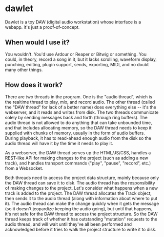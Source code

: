 dawlet
=====

Dawlet is a toy DAW (digital audio workstation) whose interface is a webapp.
It's just a proof-of-concept.

When would I use it?
-----

You wouldn't.  You'd use Ardour or Reaper or Bitwig or something.  You could,
in theory, record a song in it, but it lacks scrolling, waveform display,
punching, editing, plugin support, sends, exporting, MIDI, and no doubt many
other things.

How does it work?
-----

There are two threads in the program.  One is the "audio thread", which is the
realtime thread to play, mix, and record audio.  The other thread (called the
"DAW thread" for lack of a better name) does everything else -- it's the
webserver, and it reads and writes from disk.  The two threads communicate
solely by sending messages back and forth (through ring buffers).  The audio
thread is not allowed to do anything that can take unbounded time, and that
includes allocating memory, so the DAW thread needs to keep it supplied with
chunks of memory, usually in the form of audio buffers.  During playback, it
has to read-ahead enough audio from the disk so the audio thread will have it
by the time it needs to play it.

As a webserver, the DAW thread serves up the HTML/JS/CSS, handles a REST-like
API for making changes to the project (such as adding a new track), and handles
transport commands ("play", "pause", "record", etc.) from a Websocket.

Both threads need to access the project data structure, mainly because only the
DAW thread can save it to disk.  The audio thread has the responsibility of
making changes to the project.  Let's consider what happens when a new track is
added to the project.  The DAW thread allocates the Track object, then sends it
to the audio thread (along with information about where to put it).  The audio
thread can make the change quickly when it gets the message (so it doesn't
jeopardize keeping the audio going), but until that happens, it's not safe for
the DAW thread to access the project structure.  So the DAW thread keeps track
of whether it has outstanding "mutation" requests to the audio thread, and will
wait until they've all been performed and acknowledged before it tries to walk
the project structure to write it to disk.



